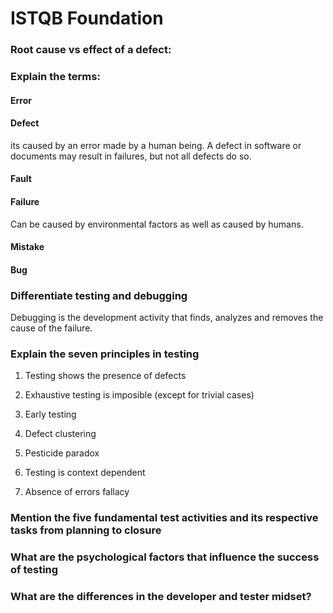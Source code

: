 # ISTQB Foundation

### Root cause vs effect of a defect:

### Explain the terms:

#### Error
#### Defect
its caused by an error made by a human being.
A defect in software or documents may result in failures, but not all defects do so.
#### Fault

#### Failure
Can be caused by environmental factors as well as caused by humans.
#### Mistake
#### Bug


### Differentiate testing and debugging

Debugging is the development activity that finds, analyzes and removes the cause of the failure.

### Explain the seven principles in testing

1. Testing shows the presence of defects
2. Exhaustive testing is imposible (except for trivial cases)
3. Early testing
4. Defect clustering
	
5. Pesticide paradox
6. Testing is context dependent
7. Absence of errors fallacy

### Mention the five fundamental test activities and its respective tasks from planning to closure

### What are the psychological factors that influence the success of testing
### What are the differences in the developer and tester midset?
